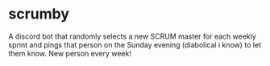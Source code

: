 # scrumby
A discord bot that randomly selects a new SCRUM master for each weekly sprint and pings that person on the Sunday evening (diabolical i know) to let them know. New person every week!
